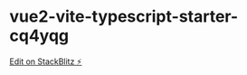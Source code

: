 # vue2-vite-typescript-starter-cq4yqg

[Edit on StackBlitz ⚡️](https://stackblitz.com/edit/vue2-vite-typescript-starter-cq4yqg)